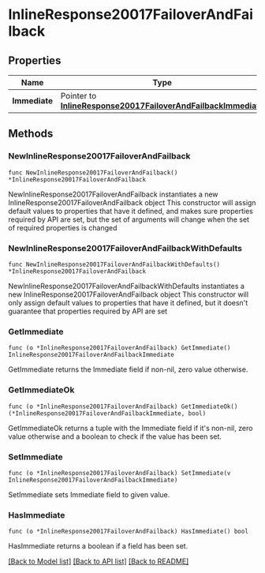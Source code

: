 # InlineResponse20017FailoverAndFailback

## Properties

Name | Type | Description | Notes
------------ | ------------- | ------------- | -------------
**Immediate** | Pointer to [**InlineResponse20017FailoverAndFailbackImmediate**](InlineResponse20017FailoverAndFailbackImmediate.md) |  | [optional] 

## Methods

### NewInlineResponse20017FailoverAndFailback

`func NewInlineResponse20017FailoverAndFailback() *InlineResponse20017FailoverAndFailback`

NewInlineResponse20017FailoverAndFailback instantiates a new InlineResponse20017FailoverAndFailback object
This constructor will assign default values to properties that have it defined,
and makes sure properties required by API are set, but the set of arguments
will change when the set of required properties is changed

### NewInlineResponse20017FailoverAndFailbackWithDefaults

`func NewInlineResponse20017FailoverAndFailbackWithDefaults() *InlineResponse20017FailoverAndFailback`

NewInlineResponse20017FailoverAndFailbackWithDefaults instantiates a new InlineResponse20017FailoverAndFailback object
This constructor will only assign default values to properties that have it defined,
but it doesn't guarantee that properties required by API are set

### GetImmediate

`func (o *InlineResponse20017FailoverAndFailback) GetImmediate() InlineResponse20017FailoverAndFailbackImmediate`

GetImmediate returns the Immediate field if non-nil, zero value otherwise.

### GetImmediateOk

`func (o *InlineResponse20017FailoverAndFailback) GetImmediateOk() (*InlineResponse20017FailoverAndFailbackImmediate, bool)`

GetImmediateOk returns a tuple with the Immediate field if it's non-nil, zero value otherwise
and a boolean to check if the value has been set.

### SetImmediate

`func (o *InlineResponse20017FailoverAndFailback) SetImmediate(v InlineResponse20017FailoverAndFailbackImmediate)`

SetImmediate sets Immediate field to given value.

### HasImmediate

`func (o *InlineResponse20017FailoverAndFailback) HasImmediate() bool`

HasImmediate returns a boolean if a field has been set.


[[Back to Model list]](../README.md#documentation-for-models) [[Back to API list]](../README.md#documentation-for-api-endpoints) [[Back to README]](../README.md)


